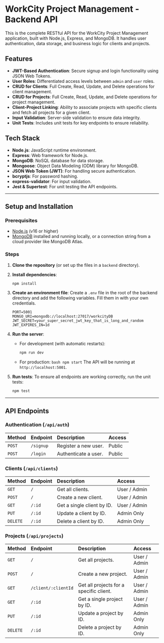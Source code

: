 # WorkCity Project Management - Backend API

This is the complete RESTful API for the WorkCity Project Management application, built with Node.js, Express, and MongoDB. It handles user authentication, data storage, and business logic for clients and projects.

## Features

- **JWT-Based Authentication**: Secure signup and login functionality using JSON Web Tokens.
- **User Roles**: Differentiated access levels between `admin` and `user` roles.
- **CRUD for Clients**: Full Create, Read, Update, and Delete operations for client management.
- **CRUD for Projects**: Full Create, Read, Update, and Delete operations for project management.
- **Client-Project Linking**: Ability to associate projects with specific clients and fetch all projects for a given client.
- **Input Validation**: Server-side validation to ensure data integrity.
- **Unit Tests**: Includes unit tests for key endpoints to ensure reliability.

## Tech Stack

- **Node.js**: JavaScript runtime environment.
- **Express**: Web framework for Node.js.
- **MongoDB**: NoSQL database for data storage.
- **Mongoose**: Object Data Modeling (ODM) library for MongoDB.
- **JSON Web Token (JWT)**: For handling secure authentication.
- **bcryptjs**: For password hashing.
- **express-validator**: For input validation.
- **Jest & Supertest**: For unit testing the API endpoints.

---

## Setup and Installation

### Prerequisites

- [Node.js](https://nodejs.org/) (v16 or higher)
- [MongoDB](https://www.mongodb.com/try/download/community) installed and running locally, or a connection string from a cloud provider like MongoDB Atlas.

### Steps

1.  **Clone the repository** (or set up the files in a `backend` directory).

2.  **Install dependencies**:

    ```bash
    npm install
    ```

3.  **Create an environment file**:
    Create a `.env` file in the root of the backend directory and add the following variables. Fill them in with your own credentials.

    ```env
    PORT=5001
    MONGO_URI=mongodb://localhost:27017/workcityDB
    JWT_SECRET=your_super_secret_jwt_key_that_is_long_and_random
    JWT_EXPIRES_IN=1d
    ```

4.  **Run the server**:

    - For development (with automatic restarts):
      ```bash
      npm run dev
      ```
    - For production:
      `bash npm start`
      The API will be running at `http://localhost:5001`.

5.  **Run tests**:
    To ensure all endpoints are working correctly, run the unit tests:
    ```bash
    npm test
    ```

---

## API Endpoints

### Authentication (`/api/auth`)

| Method | Endpoint  | Description          | Access |
| :----- | :-------- | :------------------- | :----- |
| `POST` | `/signup` | Register a new user. | Public |
| `POST` | `/login`  | Authenticate a user. | Public |

### Clients (`/api/clients`)

| Method   | Endpoint | Description                | Access       |
| :------- | :------- | :------------------------- | :----------- |
| `GET`    | `/`      | Get all clients.           | User / Admin |
| `POST`   | `/`      | Create a new client.       | User / Admin |
| `GET`    | `/:id`   | Get a single client by ID. | User / Admin |
| `PUT`    | `/:id`   | Update a client by ID.     | Admin Only   |
| `DELETE` | `/:id`   | Delete a client by ID.     | Admin Only   |

### Projects (`/api/projects`)

| Method   | Endpoint            | Description                             | Access       |
| :------- | :------------------ | :-------------------------------------- | :----------- |
| `GET`    | `/`                 | Get all projects.                       | User / Admin |
| `POST`   | `/`                 | Create a new project.                   | User / Admin |
| `GET`    | `/client/:clientId` | Get all projects for a specific client. | User / Admin |
| `GET`    | `/:id`              | Get a single project by ID.             | User / Admin |
| `PUT`    | `/:id`              | Update a project by ID.                 | Admin Only   |
| `DELETE` | `/:id`              | Delete a project by ID.                 | Admin Only   |
